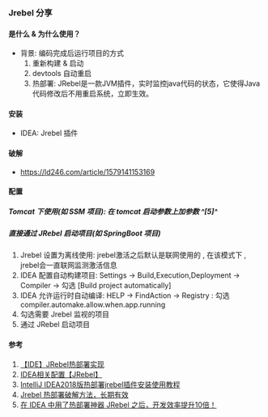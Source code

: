 ### Jrebel 分享



#### 是什么 & 为什么使用？
- 背景: 编码完成后运行项目的方式
  1. 重新构建 & 启动
  2. devtools 自动重启
  3. 热部署: JRebel是一款JVM插件，实时监控java代码的状态，它使得Java代码修改后不用重启系统，立即生效。

#### 安装
- IDEA: Jrebel 插件


#### 破解
- https://ld246.com/article/1579141153169

####  配置
##### Tomcat 下使用(如 SSM 项目):  在 tomcat 启动参数上加参数 ^[5]^

##### 直接通过 JRebel 启动项目(如 SpringBoot 项目)
1. Jrebel 设置为离线使用:  jrebel激活之后默认是联网使用的 , 在该模式下 , jrebel会一直联网监测激活信息
2. IDEA 配置自动构建项目: Settings -> Build,Execution,Deployment -> Compiler -> 勾选 [Build project automatically]
3. IDEA 允许运行时自动编译: HELP -> FindAction -> Registry :  勾选 compiler.automake.allow.when.app.running
4. 勾选需要 Jrebel 监视的项目
5. 通过 JRebel 启动项目





#### 参考
  1. [【IDE】JRebel热部署实现](https://www.cnblogs.com/xzp-blog/p/13838855.html)
  2. [IDEA相关配置【JRebel】](https://zhuanlan.zhihu.com/p/100197952)
  3. [IntelliJ IDEA2018版热部署jrebel插件安装使用教程](https://www.cnblogs.com/liangmm/p/12909896.html)
  4. [Jrebel 热部署破解方法，长期有效](https://ld246.com/article/1579141153169)
  5. [在 IDEA 中用了热部署神器 JRebel 之后，开发效率提升10倍！](https://mp.weixin.qq.com/s/Yw3c3Q-haMYZSTAqf2ATzQ)
